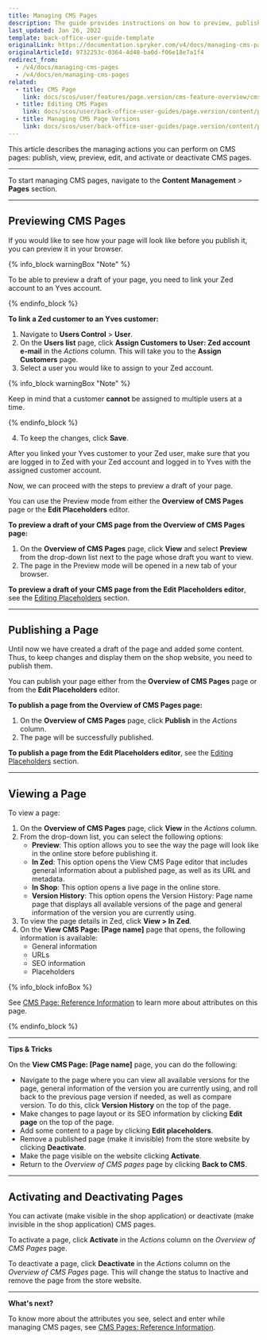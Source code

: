 ```yaml
---
title: Managing CMS Pages
description: The guide provides instructions on how to preview, publish, update and activate or deactivate CMS pages in the Back Office.
last_updated: Jan 26, 2022
template: back-office-user-guide-template
originalLink: https://documentation.spryker.com/v4/docs/managing-cms-pages
originalArticleId: 9732253c-0364-4d48-ba0d-f06e18e7a1f4
redirect_from:
  - /v4/docs/managing-cms-pages
  - /v4/docs/en/managing-cms-pages
related:
  - title: CMS Page
    link: docs/scos/user/features/page.version/cms-feature-overview/cms-pages-overview.html
  - title: Editing CMS Pages
    link: docs/scos/user/back-office-user-guides/page.version/content/pages/editing-cms-pages.html
  - title: Managing CMS Page Versions
    link: docs/scos/user/back-office-user-guides/page.version/content/pages/managing-cms-page-versions.html
---
```


This article describes the managing actions you can perform on CMS pages:
publish, view, preview, edit, and activate or deactivate CMS pages.

***
To start managing CMS pages, navigate to the **Content Management** > **Pages** section.
***

## Previewing CMS Pages

If you would like to see how your page will look like before you publish it, you can preview it in your browser.

{% info_block warningBox "Note" %}

To be able to preview a draft of your page, you need to link your Zed account to an Yves account.

{% endinfo_block %}

**To link a Zed customer to an Yves customer:**

1. Navigate to **Users Control** > **User**.
2. On the **Users list** page, click **Assign Customers to User: Zed account e-mail** in the _Actions_ column. This will take you to the **Assign Customers** page.
3. Select a user you would like to assign to your Zed account.

  {% info_block warningBox "Note" %}

  Keep in mind that a customer **cannot** be assigned to multiple users at a time.

  {% endinfo_block %}

4. To keep the changes, click **Save**.

After you linked your Yves customer to your Zed user, make sure that you are logged in to Zed with your Zed account and logged in to Yves with the assigned customer account.

Now, we can proceed with the steps to preview a draft of your page.

You can use the Preview mode from either the **Overview of CMS Pages** page or the **Edit Placeholders** editor.

**To preview a draft of your CMS page from the Overview of CMS Pages page:**
1. On the **Overview of CMS Pages** page, click **View** and select **Preview** from the drop-down list next to the page whose draft you want to view.
2. The page in the Preview mode will be opened in a new tab of your browser.

**To preview a draft of your CMS page from the Edit Placeholders editor**, see the [Editing Placeholders](/docs/scos/user/back-office-user-guides/{{page.version}}/content/pages/editing-cms-pages.html#selecting-the-edit-gt-placeholders-option) section.

***

## Publishing a Page

Until now we have created a draft of the page and added some content. Thus, to keep changes and display them on the shop website, you need to publish them.

You can publish your page either from the **Overview of CMS Pages** page or from the **Edit Placeholders** editor.

**To publish a page from the Overview of CMS Pages page:**
1. On the **Overview of CMS Pages** page, click **Publish** in the _Actions_ column.
2. The page will be successfully published.

**To publish a page from the Edit Placeholders editor**, see the [Editing Placeholders](/docs/scos/user/back-office-user-guides/{{page.version}}/content/pages/editing-cms-pages.html#selecting-the-edit-gt-placeholders-option) section.

***

## Viewing a Page

To view a page:
1. On the **Overview of CMS Pages** page, click **View** in the _Actions_ column.
2. From the drop-down list, you can select the following options:
   - **Preview**: This option allows you to see the way the page will look like in the online store before publishing it.
   - **In Zed**: This option opens the View CMS Page editor that includes general information about a published page, as well as its URL and metadata.
   - **In Shop**: This option opens a live page in the online store.
   - **Version History**: This option opens the Version History: Page name page that displays all available versions of the page and general information of the version you are currently using.
3. To view the page details in Zed, click **View > In Zed**.
4. On the **View CMS Page: [Page name]** page that opens, the following information is available:
   - General information
   - URLs
   - SEO information
   - Placeholders

{% info_block infoBox %}

See [CMS Page: Reference Information](/docs/scos/user/back-office-user-guides/{{page.version}}/content/pages/references/cms-pages-reference-information.html) to learn more about attributes on this page.

{% endinfo_block %}

***

**Tips & Tricks**

On the **View CMS Page: [Page name]** page, you can do the following:
* Navigate to the page where you can view all available versions for the page, general information of the version you are currently using, and roll back to the previous page version if needed, as well as compare version. To do this, click **Version History** on the top of the page.
* Make changes to page layout or its SEO information by clicking **Edit page** on the top of the page.
* Add some content to a page by clicking **Edit placeholders**.
* Remove a published page (make it invisible) from the store website by clicking **Deactivate**.
* Make the page visible on the website clicking **Activate**.
* Return to the _Overview of CMS pages_ page by clicking **Back to CMS**.

***

## Activating and Deactivating Pages

You can activate (make visible in the shop application) or deactivate (make invisible in the shop application) CMS pages.

To activate a page, click **Activate** in the _Actions_ column on the _Overview of CMS Pages_ page.

To deactivate a page, click **Deactivate** in the _Actions_ column on the _Overview of CMS Pages_ page. This will change the status to Inactive and remove the page from the store website.

***

**What's next?**

To know more about the attributes you see, select and enter while managing CMS pages, see [CMS Pages: Reference Information](/docs/scos/user/back-office-user-guides/{{page.version}}/content/pages/references/cms-pages-reference-information.html).
